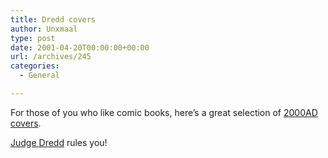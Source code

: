 ```yaml
---
title: Dredd covers
author: Unxmaal
type: post
date: 2001-04-20T00:00:00+00:00
url: /archives/245
categories:
  - General

---
```

For those of you who like comic books, here&#8217;s a great selection of <A HREF="http://www.2000ad.nu/2000adsystem/empty.html">2000AD covers</A>. 

[Judge Dredd][1] rules you!

 [1]: http://www.2000ad.nu/2000adsystem/coversbychar/character.php3?Character=dredd